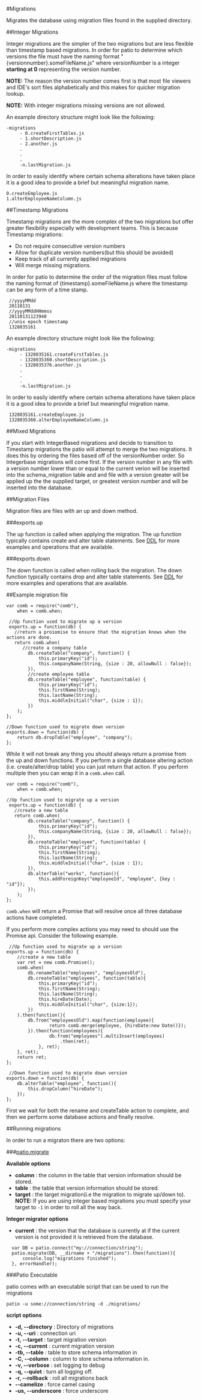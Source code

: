 
        
#Migrations


Migrates the database using migration files found in the supplied directory.

##Integer Migrations

Integer migrations are the simpler of the two migrations but are less flexible than timestamp based migrations. In order for patio to determine which versions the file must have the naming format "{versionnumber}.someFileName.js" where versionNumber is a integer **starting at 0** representing the version number.

**NOTE:** The reason the version number comes first is that most file viewers and IDE's sort files alphabetically and this makes for quicker migration lookup.

**NOTE:** With integer migrations missing versions are not allowed.

An example directory structure might look like the following:

```
-migrations
     - 0.createFirstTables.js
     - 1.shortDescription.js
     - 2.another.js
     .
     .
     .
     -n.lastMigration.js
```

In order to easily identify where certain schema alterations have taken place it is a good idea to provide a brief but meaningful migration name.

```
0.createEmployee.js
1.alterEmployeeNameColumn.js
```


##Timestamp Migrations

Timestamp migrations are the more complex of the two migrations but offer greater flexibility especially with development teams. This is because Timestamp migrations:

* Do not require consecutive version numbers
* Allow for duplicate version numbers(but this should be avoided)
* Keep track of all currently applied migrations
* Will merge missing migrations.

In order for patio to determine the order of the migration files must follow the naming format of {timestamp}.someFileName.js where the timestamp can be any form of a time stamp.

```
 //yyyyMMdd
 20110131
 //yyyyMMddHHmmss
 20110131123940
 //unix epoch timestamp
 1328035161
```

An example directory structure might look like the following:

```
-migrations
     - 1328035161.createFirstTables.js
     - 1328035360.shortDescription.js
     - 1328035376.another.js
     .
     .
     .
     -n.lastMigration.js
```

In order to easily identify where certain schema alterations have taken place it is a good idea to provide a brief but meaningful migration name.

```
 1328035161.createEmployee.js
 1328035360.alterEmployeeNameColumn.js
```



##Mixed Migrations

If you start with IntegerBased migrations and decide to transition to Timestamp migrations the patio will attempt to merge the two migrations. It does this by ordering the files based off of the versionNumber order. So Integerbase migrations will come first. If the version number in any file with a version number lower than or equal to the current verion will be inserted into the schema_migration table and and file with a version greater will be applied up the the supplied target, or greatest version number and will be inserted into the database.

##Migration Files

Migration files are files with an up and down method.
                
###exports.up

The up function is called when applying the migration. The up function typically contains create and alter table statements. See [DDL](./DDL.html) for more examples and operations that are available.


###exports.down

The down function is called when rolling back the migration. The down function typically contains drop and alter table statements. See [DDL](./DDL.html) for more examples and operations that are available.

##Example migration file

```
var comb = require("comb"),
  	when = comb.when;
  	
 //Up function used to migrate up a version
 exports.up = function(db) {
   //return a proiomise to ensure that the migration knows when the actions are done.
   return comb.when(
      //create a company table
        db.createTable("company", function() {
            this.primaryKey("id");
            this.companyName(String, {size : 20, allowNull : false});
        }),
        //create employee table
        db.createTable("employee", function(table) {
            this.primaryKey("id");
            this.firstName(String);
            this.lastName(String);
            this.middleInitial("char", {size : 1});
        })
    );
};

//Down function used to migrate down version
exports.down = function(db) {
    return db.dropTable("employee", "company");
};
```

While it will not break any thing you should always return a promise from the up and down functions. If you perform a single database altering action (i.e. create/alter/drop table) you can just return that action. If you perform multiple then you can wrap it in a `comb.when` call.

```
var comb = require("comb"),
	when = comb.when;
	  
//Up function used to migrate up a version
 exports.up = function(db) {
   //create a new table
   return comb.when(
        db.createTable("company", function() {
            this.primaryKey("id");
            this.companyName(String, {size : 20, allowNull : false});
        }),
        db.createTable("employee", function(table) {
            this.primaryKey("id");
            this.firstName(String);
            this.lastName(String);
            this.middleInitial("char", {size : 1});
        }),
        db.alterTable("works", function(){
            this.addForeignKey("employeeId", "employee", {key : "id"});
        });
    );
};
```

`comb.when` will return a Promise that will resolve once all three database actions have completed.

If you perform more complex actions you may need to should use the Promise api. Consider the following example.

```
 //Up function used to migrate up a version
exports.up = function(db) {
    //create a new table
    var ret = new comb.Promise();
    comb.when(
        db.renameTable("employees", "employeesOld"),
        db.createTable("employees", function(table){
            this.primaryKey("id");
            this.firstName(String);
            this.lastName(String);
            this.hireDate(Date);
            this.middleInitial("char", {size:1});
        })
    ).then(function(){
        db.from("employeesOld").map(function(employee){
                return comb.merge(employee, {hireDate:new Date()});
        }).then(function(employees){
                db.from("employees").multiInsert(employees)
                    .then(ret);
            }, ret);
    }, ret);
    return ret;
};

 //Down function used to migrate down version
exports.down = function(db) {
    db.alterTable("employee", function(){
        this.dropColumn("hireDate");
    });
};
```

First we wait for both the rename and createTable action to complete, and then we perform some database actions and finally resolve.

##Running migrations


In order to run a migraton there are two options:

###[patio.migrate](./patio.html#migrate)

**Available options**
                     
* **column** : the column in the table that version information should be stored.
* **table** : the table that version information should be stored.</li>
* **target** : the target migration(i.e the migration to migrate up/down to). **NOTE:** If you are using integer based migrations you must specify your target to `-1` in order to roll all the way back.

**Integer migrator options**

* **current** : the version that the database is currently at if the current version is not provided it is retrieved from the database.

```
  var DB = patio.connect("my://connection/string");
  patio.migrate(DB, __dirname + "/migrations").then(function(){
      console.log("migrations finished");
  }, errorHandler);
```

###Patio Executable

patio comes with an executable script that can be used to run the migrations

```
patio -u some://connection/string -d ./migrations/
```

**script options**

* **-d, --directory** : Directory of migrations
* **-u, --uri** : connection uri
* **-t, --target** : target migration version
* **-c, --current** : current migration version
* **-tb, --table** : table to store schema information in
* **-C, --column** : column to store schema information in.
* **-v, --verbose** : set logging to debug
* **-q, --quiet** : turn all logging off.
* **-r, --rollback** : roll all migrations back
* **--camelize** : force camel casing
* **-us, --underscore** : force underscore


                